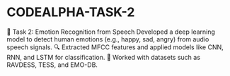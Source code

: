 # CODEALPHA-TASK-2
🎯 Task 2: Emotion Recognition from Speech Developed a deep learning model to detect human emotions (e.g., happy, sad, angry) from audio speech signals. 🔍 Extracted MFCC features and applied models like CNN, RNN, and LSTM for classification. 📁 Worked with datasets such as RAVDESS, TESS, and EMO-DB. 
